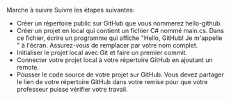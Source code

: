 Marche à suivre
Suivre les étapes suivantes:

- Créer un répertoire public sur GitHub que vous nommerez hello-github.
- Créer un projet en local qui contient un fichier C# nommé main.cs. Dans ce fichier, écrire un programme qui affiche "Hello, GitHub! Je m'appelle <votre nom>" à l'écran. Assurez-vous de remplacer <votre nom> par votre nom complet.
- Initialiser le projet local avec Git et faire un premier commit.
- Connecter votre projet local à votre répertoire GitHub en ajoutant un remote.
- Pousser le code source de votre projet sur GitHub.
Vous devez partager le lien de votre répertoire GitHub dans votre remise pour que votre professeur puisse vérifier votre travail.



